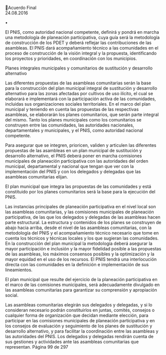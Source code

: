 Acuerdo Final  
24.08.2016  


•
 

El  PNIS,  como  autoridad  nacional  competente,  definirá  y  pondrá  en  marcha  una  metodología  de 
planeación participativa, cuya guía será la metodología de construcción de los PDET y deberá reflejar 
las contribuciones de las asambleas. El PNIS dará acompañamiento técnico a las comunidades en el 
proceso de construcción de la visión integral y la propuesta, identificando los proyectos y prioridades, 
en coordinación con los municipios.  
 
Planes  integrales municipales y comunitarios de sustitución y desarrollo alternativo 
 
Las diferentes propuestas de las asambleas comunitarias serán la base para la construcción del plan 
municipal integral de sustitución y desarrollo alternativo para las zonas afectadas por cultivos de uso 
ilícito, el cual se elaborará e implementará con la participación activa de las comunidades, incluidas 
sus  organizaciones  sociales  territoriales.  En  el  marco  del  plan  municipal  y  teniendo  en  cuenta  las 
propuestas  de  las  respectivas  asambleas,  se  elaborarán  los  planes  comunitarios,  que  serán  parte 
integral  del  mismo.  Tanto  los  planes  municipales  como  los  comunitarios  se  construyen  entre  las 
comunidades, las autoridades nacionales, departamentales y municipales, y el PNIS, como autoridad 
nacional competente.  
 
Para  asegurar  que  se  integren,  prioricen,  validen  y  articulen  las  diferentes  propuestas  de  las 
asambleas  en  un  plan  municipal  de  sustitución  y  desarrollo  alternativo,  el  PNIS  deberá  poner  en 
marcha comisiones municipales de planeación participativa con las autoridades del orden municipal, 
departamental y nacional que tengan que ver con la implementación del PNIS y con los delegados y 
delegadas que las asambleas comunitarias elijan. 
 
El plan municipal que integra las propuestas de las comunidades y está constituido por los planes 
comunitarios será la base para la ejecución del PNIS. 
 
Las instancias principales de planeación participativa en el nivel local son las asambleas comunitarias, 
y las comisiones municipales de planeación participativa, de las que los delegados y delegadas de las 
asambleas hacen parte estructural. La estructura y contenidos de los planes se construyen de abajo 
hacia  arriba,  desde  el  nivel  de  las  asambleas  comunitarias,  con  la  metodología  del  PNIS  y  el 
acompañamiento  técnico  necesario  que  tome  en  cuenta  los  técnicos  y  técnicas  locales  y  los  que 
sugieran las comunidades. En la construcción del plan municipal la metodología deberá asegurar la 
mayor participación e inclusión y la mayor fidelidad posible a las propuestas de las asambleas, los 
máximos consensos posibles y la optimización y la mayor equidad en el uso de los recursos. El PNIS 
tendrá  una  interlocución  directa  con  las  comunidades  en  la  definición  e  implementación  de  sus 
lineamientos. 
 
El plan municipal que resulte del ejercicio de la planeación participativa en el marco de las comisiones 
municipales,  será  adecuadamente  divulgado  en  las  asambleas  comunitarias  para  garantizar  su 
comprensión y apropiación social. 
 
Las asambleas comunitarias elegirán sus delegados y delegadas, y si lo consideran necesario podrán 
constituirlos en juntas, comités, consejos o cualquier forma de organización que decidan mediante 
elección, para participar en las comisiones municipales de planeación participativa y en los consejos 
de evaluación y seguimiento de los planes de sustitución y desarrollo alternativo, y para facilitar la 
coordinación  entre  las  asambleas  y  las  autoridades  del  PNIS.  Los  delegados  y  delegadas  rendirán 
cuenta de sus gestiones y actividades ante las asambleas comunitarias que representan. 
Página 99 de 297 

 


